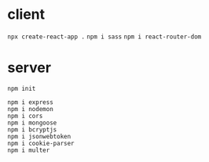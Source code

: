 # client

`npx create-react-app .`
`npm i sass`
`npm i react-router-dom`


# server
`npm init`
```
npm i express
npm i nodemon
npm i cors
npm i mongoose
npm i bcryptjs
npm i jsonwebtoken
npm i cookie-parser
npm i multer
```